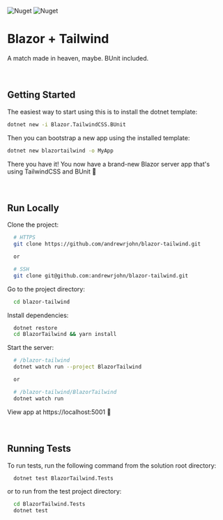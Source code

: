 ![Nuget](https://img.shields.io/nuget/v/Blazor.TailwindCSS.BUnit?style=flat-square) ![Nuget](https://img.shields.io/nuget/dt/Blazor.TailwindCSS.BUnit?style=flat-square)

# Blazor + Tailwind

A match made in heaven, maybe. BUnit included.
<br>
<br>
<br>

## Getting Started

The easiest way to start using this is to install the dotnet template:

```bash
dotnet new -i Blazor.TailwindCSS.BUnit
```

Then you can bootstrap a new app using the installed template:

```bash
dotnet new blazortailwind -o MyApp
```

There you have it! You now have a brand-new Blazor server app that's using TailwindCSS and BUnit 🎉
<br>
<br>
<br>

## Run Locally

Clone the project:

```bash
  # HTTPS
  git clone https://github.com/andrewrjohn/blazor-tailwind.git

  or

  # SSH
  git clone git@github.com:andrewrjohn/blazor-tailwind.git
```

Go to the project directory:

```bash
  cd blazor-tailwind
```

Install dependencies:

```bash
  dotnet restore
  cd BlazorTailwind && yarn install
```

Start the server:

```bash
  # /blazor-tailwind
  dotnet watch run --project BlazorTailwind

  or

  # /blazor-tailwind/BlazorTailwind
  dotnet watch run
```

View app at https://localhost:5001 🎉
<br>
<br>
<br>

## Running Tests

To run tests, run the following command from the solution root directory:

```bash
  dotnet test BlazorTailwind.Tests
```

or to run from the test project directory:

```bash
  cd BlazorTailwind.Tests
  dotnet test
```
